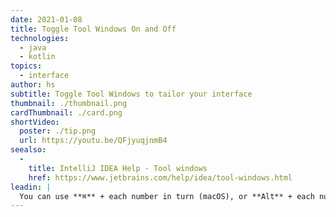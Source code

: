 ```yaml
---
date: 2021-01-08
title: Toggle Tool Windows On and Off
technologies:
  - java
  - kotlin
topics:
  - interface
author: hs
subtitle: Toggle Tool Windows to tailor your interface
thumbnail: ./thumbnail.png
cardThumbnail: ./card.png
shortVideo:
  poster: ./tip.png
  url: https://youtu.be/QFjyuqjnmB4
seealso:
  - 
    title: IntelliJ IDEA Help - Tool windows
    href: https://www.jetbrains.com/help/idea/tool-windows.html
leadin: |
  You can use **⌘** + each number in turn (macOS), or **Alt** + each number in turn (Windows/Linux), to toggle the Tool windows on, and off. See [our documentation](https://www.jetbrains.com/help/idea/tool-windows.html) for more information on the Tool windows.
---
```


